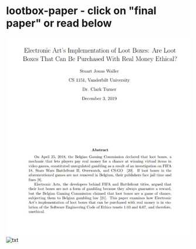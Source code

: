 # lootbox-paper - click on "final paper" or read below
![txt](https://github.com/StuartWaller/lootbox-paper/blob/master/1.JPG)
![txt]()
